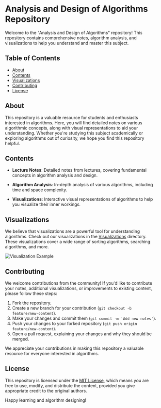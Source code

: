 # Analysis and Design of Algorithms Repository

Welcome to the "Analysis and Design of Algorithms" repository! This repository contains comprehensive notes, algorithm analysis, and visualizations to help you understand and master this subject.

## Table of Contents

- [About](#about)
- [Contents](#contents)
- [Visualizations](#visualizations)
- [Contributing](#contributing)
- [License](#license)

## About

This repository is a valuable resource for students and enthusiasts interested in algorithms. Here, you will find detailed notes on various algorithmic concepts, along with visual representations to aid your understanding. Whether you're studying this subject academically or exploring algorithms out of curiosity, we hope you find this repository helpful.

## Contents

- **Lecture Notes**: Detailed notes from lectures, covering fundamental concepts in algorithm analysis and design.

- **Algorithm Analysis**: In-depth analysis of various algorithms, including time and space complexity.

- **Visualizations**: Interactive visual representations of algorithms to help you visualize their inner workings.

## Visualizations

We believe that visualizations are a powerful tool for understanding algorithms. Check out our visualizations in the [Visualizations](/visualizations) directory. These visualizations cover a wide range of sorting algorithms, searching algorithms, and more.

![Visualization Example](/visualizations/sorting.gif)

## Contributing

We welcome contributions from the community! If you'd like to contribute your notes, additional visualizations, or improvements to existing content, please follow these steps:

1. Fork the repository.
2. Create a new branch for your contribution (`git checkout -b feature/new-content`).
3. Make your changes and commit them (`git commit -m 'Add new notes'`).
4. Push your changes to your forked repository (`git push origin feature/new-content`).
5. Open a pull request, explaining your changes and why they should be merged.

We appreciate your contributions in making this repository a valuable resource for everyone interested in algorithms.

## License

This repository is licensed under the [MIT License](LICENSE), which means you are free to use, modify, and distribute the content, provided you give appropriate credit to the original authors.

Happy learning and algorithm designing!

  
